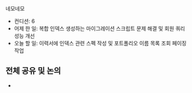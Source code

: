 
네모네모
 - 컨디션: 6
- 어제 한 일: 복합 인덱스 생성하는 마이그레이션 스크립트 문제 해결 및 회원 쿼리 성능 개선
- 오늘 할 일: 이력서에 인덱스 관련 스펙 작성 및 포트폴리오 이름 목록 조회 페이징 작업 

## 전체 공유 및 논의
- 
